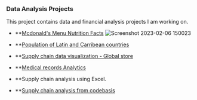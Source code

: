 ### Data Analysis Projects

This project contains data and financial analysis projects I am working on.


- **[Mcdonald's Menu Nutrition Facts](https://medium.com/@princedede/nutrional-fact-for-mcdonalds-menu-a-data-analysis-project-6f1d06dfb7ea)
![Screenshot 2023-02-06 150023](https://user-images.githubusercontent.com/78348683/217225604-bd385b8b-43b7-4687-8ad7-b151cc0a5460.png)


- **[Population of Latin and Carribean countries](https://github.com/princedede/Data-Analysis-Projects/blob/main/latin_carribean%20population.png)

- **[Supply chain data visualization - Global store](https://github.com/princedede/Data-Analysis-Projects/blob/main/Global%20Superstore.pbix)

- **[Medical records Analytics](https://github.com/princedede/Data-Analysis-Projects/blob/main/Medical-record-chart.png)

- **Supply chain analysis using Excel.

- **[Supply chain analysis from codebasis](https://github.com/princedede/Data-Analysis-Projects/blob/main/Supply%20chain%20analysis.png)

